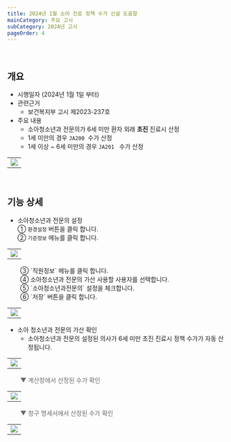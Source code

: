 ```yaml
---
title: 2024년 1월 소아 진료 정책 수가 신설 도움말
mainCategory: 주요 고시
subCategory: 2024년 고시
pageOrder: 4
---
```


<br>

## 개요

- 시행일자 (2024년 1월 1일 부터)
- 관련근거 
    - 보건복지부 고시 제2023-237호
- 주요 내용
    - 소아청소년과 전문의가 6세 미만 환자 외래 **초진** 진료시 산정
    - 1세 미만의 경우 `JA200`  수가 산정 
    - 1세 이상 ~ 6세 미만의 경우 `JA201`   수가 산정 
<table class="imgBox">
    <td class="imgBox">
        <a href="/images/{{page.url}}_1.png" target="_blank">
            <img class="minCenter" src="/images/{{page.url}}_1.png">
        </a>
    </td>
</table>

<br>

## 기능 상세

- 소아청소년과 전문의 설정
    <br>① `환경설정` 버튼을 클릭 합니다.
    <br>② `기준정보` 메뉴를 클릭 합니다.
<table class="imgBox">
    <td class="imgBox">
        <a href="/images/{{page.url}}_2.png" target="_blank">
            <img class="minCenter" src="/images/{{page.url}}_2.png">
        </a>
    </td>
</table>
<span style="padding-left: 30px;"></span>
    ③ `직원정보` 메뉴를 클릭 합니다.
<br>
<span style="padding-left: 30px;"></span>
    ④ 소아청소년과 전문의 가산 사용할 사용자를 선택합니다.
<br>
<span style="padding-left: 30px;"></span>
    ⑤ `소아청소년과전문의` 설정을 체크합니다.
<br>
<span style="padding-left: 30px;"></span>
    ⑥ `저장` 버튼을 클릭 합니다.
<table class="imgBox">
    <td class="imgBox">
        <a href="/images/{{page.url}}_3.png" target="_blank">
            <img class="minCenter" src="/images/{{page.url}}_3.png">
        </a>
    </td>
</table>

- 소아 청소년과 전문의 가산 확인
    - 소아청소년과 전문의 설정된 의사가 6세 미만 초진 진료시 정책 수가가 자동 산정됩니다.
<table class="imgBox">
    <td class="imgBox">
        <a href="/images/{{page.url}}_4.png" target="_blank">
            <img class="minCenter" src="/images/{{page.url}}_4.png">
        </a>
    </td>
</table>
<span style="color:#696868; padding-left: 30px;">▼ 계산창에서 산정된 수가 확인</span>
<table class="imgBox">
    <td class="imgBox">
        <a href="/images/{{page.url}}_5.png" target="_blank">
            <img class="minCenter" src="/images/{{page.url}}_5.png">
        </a>
    </td>
</table>
<span style="color:#696868; padding-left: 30px;">▼ 청구 명세서에서 산정된 수가 확인</span>
<table class="imgBox">
    <td class="imgBox">
        <a href="/images/{{page.url}}_6.png" target="_blank">
            <img class="minCenter" src="/images/{{page.url}}_6.png">
        </a>
    </td>
</table>